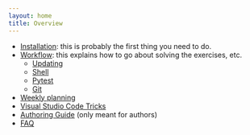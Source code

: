 ```yaml
---
layout: home
title: Overview
---
```


* [Installation](installation/): this is probably the first thing you need to do.
* [Workflow](workflow): this explains how to go about solving the exercises, etc.
  * [Updating](./workflow/updating.md)
  * [Shell](./workflow/shell.md)
  * [Pytest](./workflow/pytest.md)
  * [Git](./workflow/git.md)
* [Weekly planning](planning.md)
* [Visual Studio Code Tricks](vscode/)
* [Authoring Guide](authoring/) (only meant for authors)
* [FAQ](faq.md)
